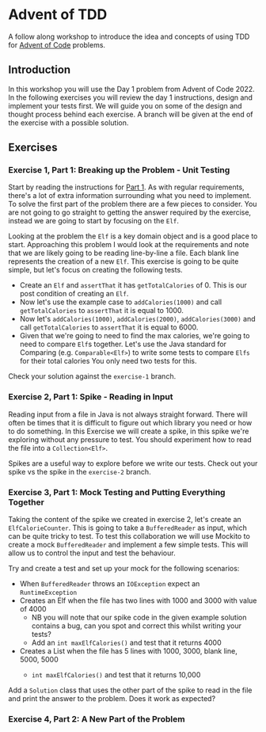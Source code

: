 # Advent of TDD

A follow along workshop to introduce the idea and concepts of using TDD for [Advent of Code](https://adventofcode.com) problems.

## Introduction

In this workshop you will use the Day 1 problem from Advent of Code 2022.
In the following exercises you will review the day 1 instructions, design and implement your tests first.
We will guide you on some of the design and thought process behind each exercise.
A branch will be given at the end of the exercise with a possible solution.

## Exercises

### Exercise 1, Part 1: Breaking up the Problem - Unit Testing 

Start by reading the instructions for [Part 1](day1-part1.md).
As with regular requirements, there's a lot of extra information surrounding what you need to implement.
To solve the first part of the problem there are a few pieces to consider.
You are not going to go straight to getting the answer required by the exercise, instead we are going to start by focusing on the `Elf`.

Looking at the problem the `Elf` is a key domain object and is a good place to start.
Approaching this problem I would look at the requirements and note that we are likely going to be reading line-by-line a file.
Each blank line represents the creation of a new `Elf`.
This exercise is going to be quite simple, but let's focus on creating the following tests.

* Create an `Elf` and `assertThat` it has `getTotalCalories` of 0. 
This is our post condition of creating an `Elf`.
* Now let's use the example case to `addCalories(1000)` and call `getTotalCalories` to `assertThat` it is equal to 1000.
* Now let's `addCalories(1000)`, `addCalories(2000)`, `addCalories(3000)` and call `getTotalCalories` to `assertThat` it is equal to 6000.
* Given that we're going to need to find the max calories, we're going to need to compare `Elf`s together. 
Let's use the Java standard for Comparing (e.g. `Comparable<Elf>`) to write some tests to compare `Elfs` for their total calories
You only need two tests for this.

Check your solution against the `exercise-1` branch.

### Exercise 2, Part 1: Spike - Reading in Input

Reading input from a file in Java is not always straight forward.
There will often be times that it is difficult to figure out which library you need or how to do something.
In this Exercise we will create a spike, in this spike we're exploring without any pressure to test.
You should experiment how to read the file into a `Collection<Elf>`.

Spikes are a useful way to explore before we write our tests.
Check out your spike vs the spike in the `exercise-2` branch.

### Exercise 3, Part 1: Mock Testing and Putting Everything Together

Taking the content of the spike we created in exercise 2, let's create an `ElfCalorieCounter`.
This is going to take a `BufferedReader` as input, which can be quite tricky to test.
To test this collaboration we will use Mockito to create a mock `BufferedReader` and implement a few simple tests.
This will allow us to control the input and test the behaviour.

Try and create a test and set up your mock for the following scenarios:
* When `BufferedReader` throws an `IOException` expect an `RuntimeException`
* Creates an Elf when the file has two lines with 1000 and 3000 with value of 4000
   * NB you will note that our spike code in the given example solution contains a bug, can you spot and correct this whilst writing your tests? 
   * Add an `int maxElfCalories()` and test that it returns 4000
* Creates a List<Elf> when the file has 5 lines with 1000, 3000, blank line, 5000, 5000
   * `int maxElfCalories()` and test that it returns 10,000

Add a `Solution` class that uses the other part of the spike to read in the file and print the answer to the problem.
Does it work as expected?

### Exercise 4, Part 2: A New Part of the Problem